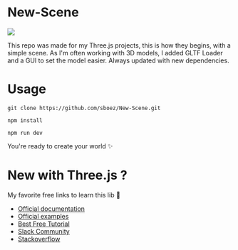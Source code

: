 # New-Scene

<img src="https://img.shields.io/badge/three.js-r135-orange">

This repo was made for my Three.js projects, this is how they begins, with a simple scene.
As I'm often working with 3D models, I added GLTF Loader and a GUI to set the model easier.
Always updated with new dependencies.

# Usage

```shell
git clone https://github.com/sboez/New-Scene.git
```

```shell
npm install
```

```shell
npm run dev
```

You're ready to create your world :sparkles:

# New with Three.js ?

My favorite free links to learn this lib :purple_heart:

-  [Official documentation](https://threejs.org/docs/#manual/en/introduction/Creating-a-scene)
-  [Official examples](https://threejs.org/examples/)
-  [Best Free Tutorial](https://threejsfundamentals.org/)
-  [Slack Community](https://threejs-slack.herokuapp.com/)
-  [Stackoverflow](https://stackoverflow.com/questions/tagged/three.js)
